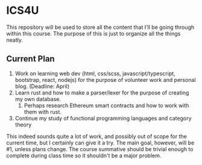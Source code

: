 # ICS4U
This repository will be used to store all the content that I'll be going through within this course. The purpose of this is just to organize all the things neatly.

## Current Plan
1. Work on learning web dev (html, css/scss, javascript/typescript, bootstrap, react, nodejs) for the purpose of volunteer work and personal blog. (Deadline: April)
2. Learn rust and how to make a parser/lexer for the purpose of creating my own database.
   1. Perhaps research Ethereum smart contracts and how to work with them with rust.
3. Continue my study of functional programming languages and category theory

This indeed sounds quite a lot of work, and possibly out of scope for the current time, but I certainly can give it a try. The main goal, however, will be #1, unless plans change. The course summative should be trivial enough to complete during class time so it shouldn't be a major problem.